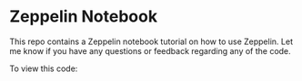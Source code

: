# Zeppelin Notebook
This repo contains a Zeppelin notebook tutorial on how to use Zeppelin. Let me know if you have any questions or feedback regarding any of the code.

To view this code:
